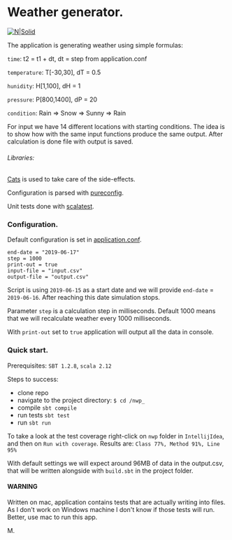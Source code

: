 # Weather generator.

[![N|Solid](https://upload.wikimedia.org/wikipedia/commons/d/d5/Weather_App_Icon_iOS.png)](https://nodesource.com/products/nsolid)

The application is generating weather using simple formulas:

`time`:  t2 = t1 + dt, dt = step from application.conf

`temperature`:  T[-30,30], dT = 0.5

`hunidity`:  H[1,100], dH = 1

`pressure`:  P[800,1400], dP = 20

`condition`:  Rain => Snow => Sunny => Rain

For input we have 14 different locations with starting conditions.
The idea is to show how with the same input functions produce the same output.
After calculation is done file with output is saved.

###### Libraries:
[Cats](https://typelevel.org/cats/) is used to take care of the side-effects.

Configuration is parsed with [pureconfig](https://pureconfig.github.io).

Unit tests done with [scalatest](http://www.scalatest.org).


### Configuration.

Default configuration is set in [application.conf](https://github.com/DanyMariaLee/nwp_/blob/master/src/main/resources/application.conf).
```
end-date = "2019-06-17"
step = 1000
print-out = true
input-file = "input.csv"
output-file = "output.csv"
```

Script is using `2019-06-15` as a start date and we will provide `end-date` = `2019-06-16`. After reaching this date simulation stops.

Parameter `step` is a calculation step in milliseconds. Default 1000 means that we will recalculate weather every 1000 milliseconds.

With `print-out` set to `true` application will output all the data in console.

### Quick start.
Prerequisites: `SBT 1.2.8`, `scala 2.12`

Steps to success:
- clone repo
- navigate to the project directory: `$ cd /nwp_`
- compile `sbt compile`
- run tests `sbt test`
- run `sbt run`

To take a look at the test coverage right-click on `nwp` folder in `IntellijIdea`, and then on `Run with coverage`.
Results are: `Class 77%, Method 91%, Line 95%`

With default settings we will expect around 96MB of data in the output.csv, that will be written alongside with `build.sbt` in the project folder.

#### WARNING
Written on mac, application contains tests that are actually writing into files. As I don't work on Windows machine I don't know if those tests will run. Better, use mac to run this app.

M.

